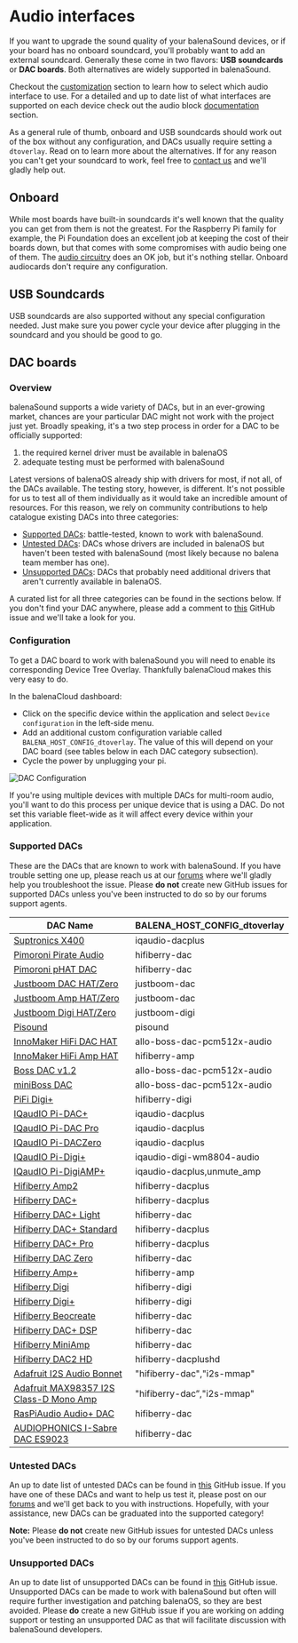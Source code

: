 # Audio interfaces

If you want to upgrade the sound quality of your balenaSound devices, or if your board has no onboard soundcard, you'll probably want to add an external soundcard. Generally these come in two flavors: **USB soundcards** or **DAC boards**. Both alternatives are widely supported in balenaSound.

Checkout the [customization](../customization#general) section to learn how to select which audio interface to use. For a detailed and up to date list of what interfaces are supported on each device check out the audio block [documentation](https://github.com/balenablocks/audio#supported-devices) section.

As a general rule of thumb, onboard and USB soundcards should work out of the box without any configuration, and DACs usually require setting a `dtoverlay`. Read on to learn more about the alternatives. If for any reason you can't get your soundcard to work, feel free to [contact us](./support#contact-us) and we'll gladly help out.

## Onboard

While most boards have built-in soundcards it's well known that the quality you can get from them is not the greatest. For the Raspberry Pi family for example, the Pi Foundation does an excellent job at keeping the cost of their boards down, but that comes with some compromises with audio being one of them. The [audio circuitry](https://hackaday.com/2018/07/13/behind-the-pin-how-the-raspberry-pi-gets-its-audio/) does an OK job, but it's nothing stellar. Onboard audiocards don't require any configuration.

## USB Soundcards

USB soundcards are also supported without any special configuration needed. Just make sure you power cycle your device after plugging in the soundcard and you should be good to go.

## DAC boards

### Overview

balenaSound supports a wide variety of DACs, but in an ever-growing market, chances are your particular DAC might not work with the project just yet. Broadly speaking, it's a two step process in order for a DAC to be officially supported: 
1) the required kernel driver must be available in balenaOS 
2) adequate testing must be performed with balenaSound

Latest versions of balenaOS already ship with drivers for most, if not all, of the DACs available. The testing story, however, is different. It's not possible for us to test all of them individually as it would take an incredible amount of resources. For this reason, we rely on community contributions to help catalogue existing DACs into three categories:

- [Supported DACs](#Supported-DACs): battle-tested, known to work with balenaSound.
- [Untested DACs](#Untested-DACs): DACs whose drivers are included in balenaOS but haven't been tested with balenaSound (most likely because no balena team member has one). 
- [Unsupported DACs](#Unsupported-DACs): DACs that probably need additional drivers that aren't currently available in balenaOS.

A curated list for all three categories can be found in the sections below. If you don't find your DAC anywhere, please add a comment to [this](https://github.com/balena-labs-projects/balena-sound/issues/439) GitHub issue and we'll take a look for you.


### Configuration

To get a DAC board to work with balenaSound you will need to enable its corresponding Device Tree Overlay. Thankfully balenaCloud makes this very easy to do.

In the balenaCloud dashboard:

* Click on the specific device within the application and select `Device configuration` in the left-side menu.
* Add an additional custom configuration variable called `BALENA_HOST_CONFIG_dtoverlay`. The value of this will depend on your DAC board (see tables below in each DAC category subsection).
* Cycle the power by unplugging your pi.

![DAC Configuration](https://raw.githubusercontent.com/balenalabs/balena-sound/master/docs/images/dac-vars.png)

If you're using multiple devices with multiple DACs for multi-room audio, you'll want to do this process per unique device that is using a DAC. Do not set this variable fleet-wide as it will affect every device within your application.


### Supported DACs

These are the DACs that are known to work with balenaSound. If you have trouble setting one up, please reach us at our [forums](https://forums.balena.io/) where we'll gladly help you troubleshoot the issue. Please **do not** create new GitHub issues for supported DACs unless you've been instructed to do so by our forums support agents.


| DAC Name                      | BALENA_HOST_CONFIG_dtoverlay          |
|-------------------------------|---------------------------------------|
| [Suptronics X400][1]          | iqaudio-dacplus                       |
| [Pimoroni Pirate Audio][12]   | hifiberry-dac                         |
| [Pimoroni pHAT DAC][2]        | hifiberry-dac                         |
| [Justboom DAC HAT/Zero][3]    | justboom-dac                          |
| [Justboom Amp HAT/Zero][30]   | justboom-dac                          |
| [Justboom Digi HAT/Zero][25]  | justboom-digi                         |
| [Pisound][4]                  | pisound                               |
| [InnoMaker HiFi DAC HAT][8]   | allo-boss-dac-pcm512x-audio           |
| [InnoMaker HiFi Amp HAT][35]  | hifiberry-amp                         |
| [Boss DAC v1.2][29]           | allo-boss-dac-pcm512x-audio           |
| [miniBoss DAC][10]            | allo-boss-dac-pcm512x-audio           |
| [PiFi Digi+][11]              | hifiberry-digi                        |
| [IQaudIO Pi-DAC+][13]         | iqaudio-dacplus                       |
| [IQaudIO Pi-DAC Pro][31]      | iqaudio-dacplus                       |
| [IQaudIO Pi-DACZero][32]      | iqaudio-dacplus                       |
| [IQaudIO Pi-Digi+][33]        | iqaudio-digi-wm8804-audio             |
| [IQaudIO Pi-DigiAMP+][34]     | iqaudio-dacplus,unmute_amp            |
| [Hifiberry Amp2][14]          | hifiberry-dacplus                     |
| [Hifiberry DAC+][6]           | hifiberry-dacplus                     |
| [Hifiberry DAC+ Light][15]    | hifiberry-dac                         |
| [Hifiberry DAC+ Standard][16] | hifiberry-dacplus                     |
| [Hifiberry DAC+ Pro][17]      | hifiberry-dacplus                     |
| [Hifiberry DAC Zero][18]      | hifiberry-dac                         |
| [Hifiberry Amp+][19]          | hifiberry-amp                         |
| [Hifiberry Digi][20]          | hifiberry-digi                        |
| [Hifiberry Digi+][21]         | hifiberry-digi                        |
| [Hifiberry Beocreate][22]     | hifiberry-dac                         |
| [Hifiberry DAC+ DSP][23]      | hifiberry-dac                         |
| [Hifiberry MiniAmp][24]       | hifiberry-dac                         |
| [Hifiberry DAC2 HD][27]       | hifiberry-dacplushd                   |
| [Adafruit I2S Audio Bonnet][26]| "hifiberry-dac","i2s-mmap"           |
| [Adafruit MAX98357 I2S Class-D Mono Amp][28]| "hifiberry-dac”,"i2s-mmap"|
| [RasPiAudio Audio+ DAC][37]  | hifiberry-dac                          | 
| [AUDIOPHONICS I-Sabre DAC ES9023][39]| hifiberry-dac                  |

[1]: http://www.suptronics.com/Xseries/x400.html
[2]: https://shop.pimoroni.com/products/phat-dac
[3]: https://uk.pi-supply.com/products/justboom-dac-hat
[4]: https://blokas.io/pisound/
[5]: https://forums.balena.io/t/regarding-dac-installation-on-balenasound-project/45568/27
[6]: https://www.hifiberry.com/products/dacplus/
[7]: https://forums.balena.io/t/no-sound-from-dac/61343/5
[8]: http://www.inno-maker.com/product/hifi-dac-hat/
[9]: https://github.com/balena-labs-projects/balena-sound/pull/98
[10]: https://allo.com/sparky/miniboss-rpi-zero.html
[11]: http://www.kumantech.com/kuman-sc07-raspberry-pi-hifi-digi-digital-sound-card-i2s-spdif-optical-fiber-for-raspberry-pi-3-2-model-b-b-sc07_p0041.html
[12]: https://shop.pimoroni.com/collections/pirate-audio
[13]: https://www.raspberrypi.org/products/iqaudio-dac-plus/
[14]: https://www.hifiberry.com/shop/boards/hifiberry-amp2/
[15]: https://www.hifiberry.com/shop/boards/hifiberry-dac-light/
[16]: https://www.hifiberry.com/shop/boards/hifiberry-dacplus-rca-version/
[17]: https://www.hifiberry.com/shop/boards/hifiberry-dac-pro/
[18]: https://www.hifiberry.com/shop/boards/hifiberry-dac-zero/
[19]: https://www.hifiberry.com/products/ampplus/
[20]: https://www.hifiberry.com/products/digi/
[21]: https://www.hifiberry.com/products/digiplus/
[22]: https://www.hifiberry.com/beocreate/
[23]: https://www.hifiberry.com/shop/boards/hifiberry-dac-dsp/
[24]: https://www.hifiberry.com/shop/boards/miniamp/
[25]: https://uk.pi-supply.com/products/justboom-digi-hat
[26]: https://www.adafruit.com/product/4037
[27]: https://www.hifiberry.com/shop/boards/hifiberry-dac2-hd/
[28]: https://learn.adafruit.com/adafruit-max98357-i2s-class-d-mono-amp
[29]: https://allo.com/sparky/boss-dac.html
[30]: https://uk.pi-supply.com/products/justboom-amp-hat
[31]: https://www.raspberrypi.org/products/iqaudio-dac-pro/
[32]: http://www.thepilocator.com/Product/Info/iqaudio-pi-daczero-full-hd-audio-card-mmp
[33]: https://shop.pimoroni.com/products/pi-digi?variant=33370425994
[34]: https://www.raspberrypi.org/products/iqaudio-digiamp-plus/
[35]: https://www.inno-maker.com/product/hifi-amp-hat/
[36]: https://github.com/balena-labs-projects/balena-sound/issues/385
[37]: https://raspiaudio.com/produit/audio
[38]: https://github.com/balena-labs-projects/balena-sound/issues/355
[39]: https://www.audiophonics.fr/fr/dac-et-interfaces-pour-raspberry-pi/audiophonics-i-sabre-dac-es9023-tcxo-raspberry-pi-a-b-20-i2s-p-9978.html
[40]: https://github.com/balena-labs-projects/balena-sound/issues/345

### Untested DACs

An up to date list of untested DACs can be found in [this](https://github.com/balena-labs-projects/balena-sound/issues/439) GitHub issue. If you have one of these DACs and want to help us test it, please post on our [forums](https://forums.balena.io/) and we'll get back to you with instructions. Hopefully, with your assistance, new DACs can be graduated into the supported category!

**Note:** Please **do not** create new GitHub issues for untested DACs unless you've been instructed to do so by our forums support agents.

### Unsupported DACs

An up to date list of unsupported DACs can be found in [this](https://github.com/balena-labs-projects/balena-sound/issues/439) GitHub issue. Unsupported DACs can be made to work with balenaSound but often will require further investigation and patching balenaOS, so they are best avoided. Please **do** create a new GitHub issue if you are working on adding support or testing an unsupported DAC as that will facilitate discussion with balenaSound developers.
